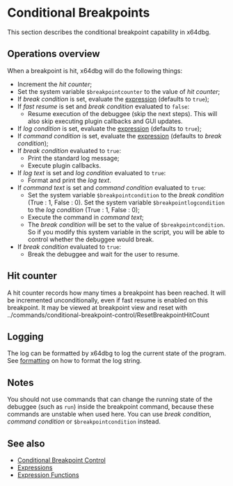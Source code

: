 # Conditional Breakpoints

This section describes the conditional breakpoint capability in x64dbg.

## Operations overview

When a breakpoint is hit, x64dbg will do the following things:

- Increment the *hit counter*;
- Set the system variable `$breakpointcounter` to the value of *hit counter*;
- If *break condition* is set, evaluate the [expression](./Expressions.rst) (defaults to `true`);
- If *fast resume* is set and *break condition* evaluated to `false`:
  - Resume execution of the debuggee (skip the next steps). This will also skip executing plugin callbacks and GUI updates.
- If *log condition* is set, evaluate the [expression](./Expressions.rst) (defaults to `true`);
- If *command condition* is set, evaluate the [expression](./Expressions.rst) (defaults to *break condition*);
- If *break condition* evaluated to `true`:
  -   Print the standard log message;
  -   Execute plugin callbacks.
- If *log text* is set and *log condition* evaluated to `true`:
  -   Format and print the *log text*.
- If *command text* is set and *command condition* evaluated to `true`:
  -   Set the system variable `$breakpointcondition` to the *break condition* (True : 1, False : 0). Set the system variable `$breakpointlogcondition` to the *log condition* (True : 1, False : 0);
  -   Execute the command in *command text*;
  -   The *break condition* will be set to the value of `$breakpointcondition`. So if you modify this system variable in the script, you will be able to control whether the debuggee would break.
- If *break condition* evaluated to `true`:
  -   Break the debuggee and wait for the user to resume.

## Hit counter

A hit counter records how many times a breakpoint has been reached. It will be incremented unconditionally, even if fast resume is enabled on this breakpoint. It may be viewed at breakpoint view and reset with ../commands/conditional-breakpoint-control/ResetBreakpointHitCount

## Logging

The log can be formatted by x64dbg to log the current state of the program. See [formatting](./Formatting.rst) on how to format the log string.

## Notes

You should not use commands that can change the running state of the debuggee (such as `run`) inside the breakpoint command, because these commands are unstable when used here. You can use *break condition*, *command condition* or `$breakpointcondition` instead.

## See also

- [Conditional Breakpoint Control](../commands/conditional-breakpoint-control/index.rst)
- [Expressions](./Expressions.rst)
- [Expression Functions](./Expression-functions.md)


